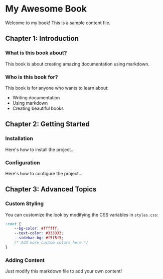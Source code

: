 # My Awesome Book

Welcome to my book! This is a sample content file.

## Chapter 1: Introduction

### What is this book about?
This book is about creating amazing documentation using markdown.

### Who is this book for?
This book is for anyone who wants to learn about:
- Writing documentation
- Using markdown
- Creating beautiful books

## Chapter 2: Getting Started

### Installation
Here's how to install the project...

### Configuration
Here's how to configure the project...

## Chapter 3: Advanced Topics

### Custom Styling
You can customize the look by modifying the CSS variables in `styles.css`:

```css
:root {
    --bg-color: #ffffff;
    --text-color: #333333;
    --sidebar-bg: #f5f5f5;
    /* Add more custom colors here */
}
```

### Adding Content
Just modify this markdown file to add your own content!